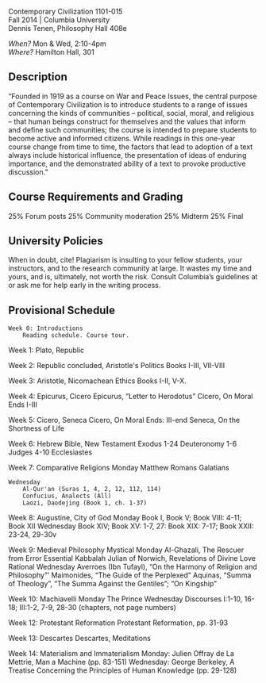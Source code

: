 ﻿Contemporary Civilization 1101-015   
Fall 2014 | Columbia University  
Dennis Tenen, Philosophy Hall 408e  

*When?* Mon & Wed, 2:10-4pm  
*Where?* Hamilton Hall, 301  

## Description
“Founded in 1919 as a course on War and Peace Issues, the central purpose of Contemporary Civilization is to introduce students to a range of issues concerning the kinds of communities – political, social, moral, and religious – that human beings construct for themselves and the values that inform and define such communities; the course is intended to prepare students to become active and informed citizens. While readings in this one-year course change from time to time, the factors that lead to adoption of a text always include historical influence, the presentation of ideas of enduring importance, and the demonstrated ability of a text to provoke productive discussion.”

## Course Requirements and Grading
25% Forum posts 
25% Community moderation
25% Midterm
25% Final 

## University Policies
When in doubt, cite! Plagiarism is insulting to your fellow students, your instructors, and to the research community at large. It wastes my time and yours, and is, ultimately, not worth the risk. Consult Columbia’s guidelines at or ask me for help early in the writing process. 

## Provisional Schedule
```
Week 0: Introductions
    Reading schedule. Course tour.
```

Week 1: Plato, Republic

Week 2: Republic concluded, Aristotle's Politics
	Books I-III, VII-VIII

Week 3: Aristotle, Nicomachean Ethics
	Books I-II, V-X.

Week 4: Epicurus, Cicero
	Epicurus, “Letter to Herodotus”
    Cicero, On Moral Ends I-III

Week 5: Cicero, Seneca
    Cicero, On Moral Ends: III-end
    Seneca, On the Shortness of Life 

Week 6: Hebrew Bible, New Testament
    Exodus 1-24 
    Deuteronomy 1-6
    Judges 4-10
    Ecclesiastes

Week 7: Comparative Religions
    Monday 
        Matthew 
        Romans 
        Galatians

    Wednesday 
        Al-Qur'an (Suras 1, 4, 2, 12, 112, 114)
        Confucius, Analects (All)
        Laozi, Daodejing (Book 1, ch. 1-37)

Week 8: Augustine, City of God 
    Monday
        Book I, Book V; Book VIII: 4-11; Book XII
    Wednesday
        Book  XIV; Book XV: 1-7, 27: Book XIX: 7-17; Book XXII: 23-24, 29-30v

Week 9: Medieval Philosophy
    Mystical Monday
        Al-Ghazali, The Rescuer from Error
        Essential Kabbalah
        Julian of Norwich, Revelations of Divine Love
	Rational Wednesday
        Averroes (Ibn Tufayl), “On the Harmony of Religion and Philosophy”’ 
        Maimonides, “The Guide of the Perplexed”
        Aquinas, “Summa of Theology”, “The Summa Against the Gentiles”; “On Kingship”

Week 10: Machiavelli
	Monday
        The Prince 
    Wednesday
        Discourses I:1-10, 16-18; III:1-2, 7-9, 28-30 (chapters, not page numbers)

Week 12: Protestant Reformation 
	Protestant Reformation, pp. 31-93 

Week 13: Descartes
    Descartes, Meditations

Week 14:  Materialism and Immaterialism
    Monday: Julien Offray de La Mettrie, Man a Machine (pp. 83-151)
    Wednesday:  George Berkeley, A Treatise Concerning the Principles of Human Knowledge (pp. 29-128)
